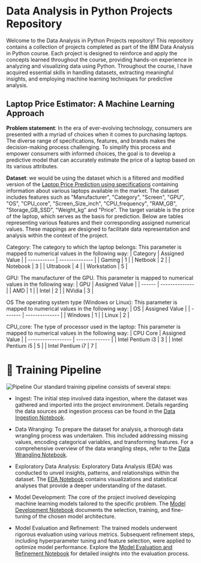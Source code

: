 # Data Analysis in Python Projects Repository
Welcome to the Data Analysis in Python Projects repository! This repository contains a collection of projects completed as part of the IBM Data Analysis in Python course. Each project is designed to reinforce and apply the concepts learned throughout the course, providing hands-on experience in analyzing and visualizing data using Python. Throughout the course, I have acquired essential skills in handling datasets, extracting meaningful insights, and employing machine learning techniques for predictive analysis.

## Laptop Price Estimator: A Machine Learning Approach

**Problem statement**: In the era of ever-evolving technology, consumers are presented with a myriad of choices when it comes to purchasing laptops. The diverse range of specifications, features, and brands makes the decision-making process challenging. To simplify this process and empower consumers with informed choices, the goal is to develop a predictive model that can accurately estimate the price of a laptop based on its various attributes. 

**Dataset**: we would be using the dataset which is a filtered and modified version of the [Laptop Price Prediction using specifications](https://www.kaggle.com/datasets/arnabchaki/laptop-price-prediction?resource=download) containing information about various laptops available in the market. The dataset includes features such as "Manufacturer", "Category", "Screen", "GPU", "OS", "CPU_core",
"Screen_Size_inch", "CPU_frequency", "RAM_GB", "Storage_GB_SSD", "Weight_kg" and "Price". The target variable is the price of the laptop, which serves as the basis for prediction. Below are tables representing various features and their corresponding assigned numerical values. These mappings are designed to facilitate data representation and analysis within the context of the project.

Category: The category to which the laptop belongs: This parameter is mapped to numerical values in the following way:
| Category    | Assigned Value |
| ----------- | -------------- |
| Gaming      | 1              |
| Netbook     | 2              |
| Notebook    | 3              |
| Ultrabook   | 4              |
| Workstation | 5              |

GPU: The manufacturer of the GPU. This parameter is mapped to numerical values in the following way:
| GPU    | Assigned Value |
| ------ | -------------- |
| AMD    | 1              |
| Intel  | 2              |
| NVidia | 3              |

OS The operating system type (Windows or Linux): This parameter is mapped to numerical values in the following way:
| OS      | Assigned Value |
| ------- | -------------- |
| Windows | 1              |
| Linux   | 2              |

CPU_core: The type of processor used in the laptop: This parameter is mapped to numerical values in the following way:
| CPU Core           | Assigned Value |
| ------------------ | -------------- |
| Intel Pentium i3   | 3              |
| Intel Pentium i5   | 5              |
| Intel Pentium i7   | 7              |

# 🚀 Training Pipeline
![Pipeline](images/flowchart.png)
Our standard training pipeline consists of several steps:
- Ingest: The initial step involved data ingestion, where the dataset was gathered and imported into the project environment. Details regarding the data sources and ingestion process can be found in the [Data Ingestion Notebook](notebooks/Data_Ingestion.ipynb).
  
- Data Wranging: To prepare the dataset for analysis, a thorough data wrangling process was undertaken. This included addressing missing values, encoding categorical variables, and transforming features. For a comprehensive overview of the data wrangling steps, refer to the [Data Wrangling Notebook](notebooks/Data_Wrangling.ipynb).

- Exploratory Data Analysis: Exploratory Data Analysis (EDA) was conducted to unveil insights, patterns, and relationships within the dataset. The [EDA Notebook](notebooks/Exploratory_Data_Analysis.ipynb) contains visualizations and statistical analyses that provide a deeper understanding of the dataset.
  
- Model Development: The core of the project involved developing machine learning models tailored to the specific problem. The [Model Development Notebook](notebooks/Model_Development.ipynb) documents the selection, training, and fine-tuning of the chosen model architecture.

- Model Evaluation and Refinement: The trained models underwent rigorous evaluation using various metrics. Subsequent refinement steps, including hyperparameter tuning and feature selection, were applied to optimize model performance. Explore the [Model Evaluation and Refinement Notebook](notebooks/Model_Evaluation_Refinement.ipynb) for detailed insights into the evaluation process.
